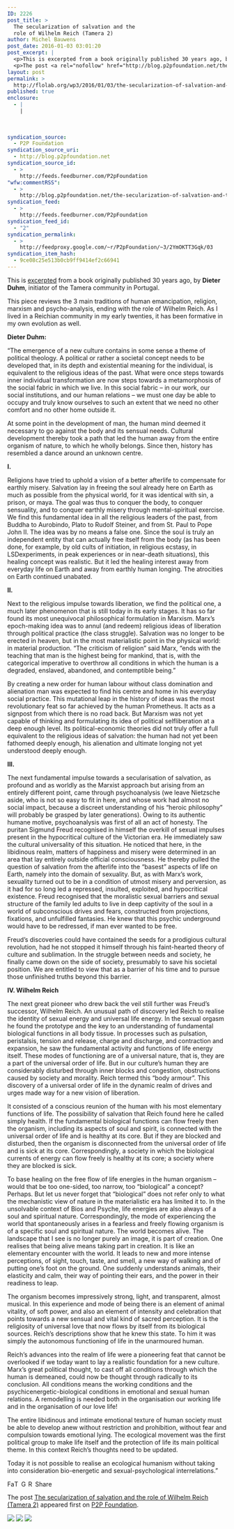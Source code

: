 ```yaml
---
ID: 2226
post_title: >
  The secularization of salvation and the
  role of Wilhelm Reich (Tamera 2)
author: Michel Bauwens
post_date: 2016-01-03 03:01:20
post_excerpt: |
  <p>This is excerpted from a book originally published 30 years ago, by Dieter Duhm, initiator of the Tamera community in Portugal. This piece reviews the 3 main traditions of human emancipation, religion, marxism and psycho-analysis, ending with the role of Wilhelm Reich. As I lived in a Reichian community in my early twenties, it has [&hellip;]</p>
  <p>The post <a rel="nofollow" href="http://blog.p2pfoundation.net/the-secularization-of-salvation-and-the-role-of-wilhelm-reich-tamera-2/2016/01/03">The secularization of salvation and the role of Wilhelm Reich (Tamera 2)</a> appeared first on <a rel="nofollow" href="http://blog.p2pfoundation.net/">P2P Foundation</a>.</p>
layout: post
permalink: >
  http://flolab.org/wp3/2016/01/03/the-secularization-of-salvation-and-the-role-of-wilhelm-reich-tamera-2/
published: true
enclosure:
  - |
    |
        
        
        
syndication_source:
  - P2P Foundation
syndication_source_uri:
  - http://blog.p2pfoundation.net
syndication_source_id:
  - >
    http://feeds.feedburner.com/P2pFoundation
"wfw:commentRSS":
  - >
    http://blog.p2pfoundation.net/the-secularization-of-salvation-and-the-role-of-wilhelm-reich-tamera-2/2016/01/03/feed
syndication_feed:
  - >
    http://feeds.feedburner.com/P2pFoundation
syndication_feed_id:
  - "2"
syndication_permalink:
  - >
    http://feedproxy.google.com/~r/P2pFoundation/~3/2YmOKTT3Gqk/03
syndication_item_hash:
  - 9ce08c25e513b0cb9ff9414ef2c66941
---
```

This is [excerpted][1] from a book originally published 30 years ago, by **Dieter Duhm**, initiator of the Tamera community in Portugal.

This piece reviews the 3 main traditions of human emancipation, religion, marxism and psycho-analysis, ending with the role of Wilhelm Reich. As I lived in a Reichian community in my early twenties, it has been formative in my own evolution as well.

**Dieter Duhm:**

“The emergence of a new culture contains in some sense a theme of political theology. A political or rather a societal concept needs to be developed that, in its depth and existential meaning for the individual, is equivalent to the religious ideas of the past. What were once steps towards inner individual transformation are now steps towards a metamorphosis of the social fabric in which we live. In this social fabric – in our work, our social institutions, and our human relations – we must one day be able to occupy and truly know ourselves to such an extent that we need no other comfort and no other home outside it.

At some point in the development of man, the human mind deemed it necessary to go against the body and its sensual needs. Cultural development thereby took a path that led the human away from the entire organism of nature, to which he wholly belongs. Since then, history has resembled a dance around an unknown centre.

**I.**

Religions have tried to uphold a vision of a better afterlife to compensate for earthly misery. Salvation lay in freeing the soul already here on Earth as much as possible from the physical world, for it was identical with sin, a prison, or maya. The goal was thus to conquer the body, to conquer sensuality, and to conquer earthly misery through mental-spiritual exercise. We find this fundamental idea in all the religious leaders of the past, from Buddha to Aurobindo, Plato to Rudolf Steiner, and from St. Paul to Pope John II. The idea was by no means a false one. Since the soul is truly an independent entity that can actually free itself from the body (as has been done, for example, by old cults of initiation, in religious ecstasy, in LSDexperiments, in peak experiences or in near-death situations), this healing concept was realistic. But it led the healing interest away from everyday life on Earth and away from earthly human longing. The atrocities on Earth continued unabated.

**II.**

Next to the religious impulse towards liberation, we find the political one, a much later phenomenon that is still today in its early stages. It has so far found its most unequivocal philosophical formulation in Marxism. Marx’s epoch-making idea was to annul (and redeem) religious ideas of liberation through political practice (the class struggle). Salvation was no longer to be erected in heaven, but in the most materialistic point in the physical world: in material production. “The criticism of religion” said Marx, “ends with the teaching that man is the highest being for mankind, that is, with the categorical imperative to overthrow all conditions in which the human is a degraded, enslaved, abandoned, and contemptible being.”

By creating a new order for human labour without class domination and alienation man was expected to find his centre and home in his everyday social practice. This mutational leap in the history of ideas was the most revolutionary feat so far achieved by the human Prometheus. It acts as a signpost from which there is no road back. But Marxism was not yet capable of thinking and formulating its idea of political selfliberation at a deep enough level. Its political-economic theories did not truly offer a full equivalent to the religious ideas of salvation: the human had not yet been fathomed deeply enough, his alienation and ultimate longing not yet understood deeply enough.

**III.**

The next fundamental impulse towards a secularisation of salvation, as profound and as worldly as the Marxist approach but arising from an entirely different point, came through psychoanalysis (we leave Nietzsche aside, who is not so easy to fit in here, and whose work had almost no social impact, because a discreet understanding of his “heroic philosophy” will probably be grasped by later generations). Owing to its authentic humane motive, psychoanalysis was first of all an act of honesty. The puritan Sigmund Freud recognised in himself the overkill of sexual impulses present in the hypocritical culture of the Victorian era. He immediately saw the cultural universality of this situation. He noticed that here, in the libidinous realm, matters of happiness and misery were determined in an area that lay entirely outside official consciousness. He thereby pulled the question of salvation from the afterlife into the “basest” aspects of life on Earth, namely into the domain of sexuality. But, as with Marx’s work, sexuality turned out to be in a condition of utmost misery and perversion, as it had for so long led a repressed, insulted, exploited, and hypocritical existence. Freud recognised that the moralistic sexual barriers and sexual structure of the family led adults to live in deep captivity of the soul in a world of subconscious drives and fears, constructed from projections, fixations, and unfulfilled fantasies. He knew that this psychic underground would have to be redressed, if man ever wanted to be free.

Freud’s discoveries could have contained the seeds for a prodigious cultural revolution, had he not stopped it himself through his faint-hearted theory of culture and sublimation. In the struggle between needs and society, he finally came down on the side of society, presumably to save his societal position. We are entitled to view that as a barrier of his time and to pursue those unfinished truths beyond this barrier.

**IV. Wilhelm Reich**

The next great pioneer who drew back the veil still further was Freud’s successor, Wilhelm Reich. An unusual path of discovery led Reich to realise the identity of sexual energy and universal life energy. In the sexual orgasm he found the prototype and the key to an understanding of fundamental biological functions in all body tissue. In processes such as pulsation, peristalsis, tension and release, charge and discharge, and contraction and expansion, he saw the fundamental activity and functions of life energy itself. These modes of functioning are of a universal nature, that is, they are a part of the universal order of life. But in our culture’s human they are considerably disturbed through inner blocks and congestion, obstructions caused by society and morality. Reich termed this “body armour”. This discovery of a universal order of life in the dynamic realm of drives and urges made way for a new vision of liberation.

It consisted of a conscious reunion of the human with his most elementary functions of life. The possibility of salvation that Reich found here he called simply health. If the fundamental biological functions can flow freely then the organism, including its aspects of soul and spirit, is connected with the universal order of life and is healthy at its core. But if they are blocked and disturbed, then the organism is disconnected from the universal order of life and is sick at its core. Correspondingly, a society in which the biological currents of energy can flow freely is healthy at its core; a society where they are blocked is sick.

To base healing on the free flow of life energies in the human organism – would that be too one-sided, too narrow, too “biological” a concept? Perhaps. But let us never forget that “biological” does not refer only to what the mechanistic view of nature in the materialistic era has limited it to. In the unsolvable context of Bios and Psyche, life energies are also always of a soul and spiritual nature. Correspondingly, the mode of experiencing the world that spontaneously arises in a fearless and freely flowing organism is of a specific soul and spiritual nature. The world becomes alive. The landscape that I see is no longer purely an image, it is part of creation. One realises that being alive means taking part in creation. It is like an elementary encounter with the world. It leads to new and more intense perceptions, of sight, touch, taste, and smell, a new way of walking and of putting one’s foot on the ground. One suddenly understands animals, their elasticity and calm, their way of pointing their ears, and the power in their readiness to leap.

The organism becomes impressively strong, light, and transparent, almost musical. In this experience and mode of being there is an element of animal vitality, of soft power, and also an element of intensity and celebration that points towards a new sensual and vital kind of sacred perception. It is the religiosity of universal love that now flows by itself from its biological sources. Reich’s descriptions show that he knew this state. To him it was simply the autonomous functioning of life in the unarmoured human.

Reich’s advances into the realm of life were a pioneering feat that cannot be overlooked if we today want to lay a realistic foundation for a new culture. Marx’s great political thought, to cast off all conditions through which the human is demeaned, could now be thought through radically to its conclusion. All conditions means the working conditions and the psychicenergetic-biological conditions in emotional and sexual human relations. A remodelling is needed both in the organisation our working life and in the organisation of our love life!

The entire libidinous and intimate emotional texture of human society must be able to develop anew without restriction and prohibition, without fear and compulsion towards emotional lying. The ecological movement was the first political group to make life itself and the protection of life its main political theme. In this context Reich’s thoughts need to be updated.

Today it is not possible to realise an ecological humanism without taking into consideration bio-energetic and sexual-psychological interrelations.”

<a class="a2a_button_facebook" href="http://www.addtoany.com/add_to/facebook?linkurl=http%3A%2F%2Fblog.p2pfoundation.net%2Fthe-secularization-of-salvation-and-the-role-of-wilhelm-reich-tamera-2%2F2016%2F01%2F03&linkname=The%20secularization%20of%20salvation%20and%20the%20role%20of%20Wilhelm%20Reich%20%28Tamera%202%29" title="Facebook" rel="nofollow"><img src="http://blog.p2pfoundation.net/wp-content/plugins/add-to-any/icons/facebook.png" width="16" height="16" alt="Facebook" /></a><a class="a2a_button_twitter" href="http://www.addtoany.com/add_to/twitter?linkurl=http%3A%2F%2Fblog.p2pfoundation.net%2Fthe-secularization-of-salvation-and-the-role-of-wilhelm-reich-tamera-2%2F2016%2F01%2F03&linkname=The%20secularization%20of%20salvation%20and%20the%20role%20of%20Wilhelm%20Reich%20%28Tamera%202%29" title="Twitter" rel="nofollow"><img src="http://blog.p2pfoundation.net/wp-content/plugins/add-to-any/icons/twitter.png" width="16" height="16" alt="Twitter" /></a><a class="a2a_button_google_plus" href="http://www.addtoany.com/add_to/google_plus?linkurl=http%3A%2F%2Fblog.p2pfoundation.net%2Fthe-secularization-of-salvation-and-the-role-of-wilhelm-reich-tamera-2%2F2016%2F01%2F03&linkname=The%20secularization%20of%20salvation%20and%20the%20role%20of%20Wilhelm%20Reich%20%28Tamera%202%29" title="Google+" rel="nofollow"><img src="http://blog.p2pfoundation.net/wp-content/plugins/add-to-any/icons/google_plus.png" width="16" height="16" alt="Google+" /></a><a class="a2a_button_reddit" href="http://www.addtoany.com/add_to/reddit?linkurl=http%3A%2F%2Fblog.p2pfoundation.net%2Fthe-secularization-of-salvation-and-the-role-of-wilhelm-reich-tamera-2%2F2016%2F01%2F03&linkname=The%20secularization%20of%20salvation%20and%20the%20role%20of%20Wilhelm%20Reich%20%28Tamera%202%29" title="Reddit" rel="nofollow"><img src="http://blog.p2pfoundation.net/wp-content/plugins/add-to-any/icons/reddit.png" width="16" height="16" alt="Reddit" /></a><a class="a2a_dd a2a_target addtoany_share_save" href="https://www.addtoany.com/share#url=http%3A%2F%2Fblog.p2pfoundation.net%2Fthe-secularization-of-salvation-and-the-role-of-wilhelm-reich-tamera-2%2F2016%2F01%2F03&title=The%20secularization%20of%20salvation%20and%20the%20role%20of%20Wilhelm%20Reich%20%28Tamera%202%29" id="wpa2a_4"><img src="http://blog.p2pfoundation.net/wp-content/plugins/add-to-any/share_save_120_16.png" width="120" height="16" alt="Share" /></a>

The post <a rel="nofollow" href="http://blog.p2pfoundation.net/the-secularization-of-salvation-and-the-role-of-wilhelm-reich-tamera-2/2016/01/03">The secularization of salvation and the role of Wilhelm Reich (Tamera 2)</a> appeared first on <a rel="nofollow" href="http://blog.p2pfoundation.net/">P2P Foundation</a>.

<div class="feedflare">
  <a href="http://feeds.feedburner.com/~ff/P2pFoundation?a=2YmOKTT3Gqk:kfB2P9WPAYE:7Q72WNTAKBA"><img src="http://feeds.feedburner.com/~ff/P2pFoundation?d=7Q72WNTAKBA" border="0" /></img></a> <a href="http://feeds.feedburner.com/~ff/P2pFoundation?a=2YmOKTT3Gqk:kfB2P9WPAYE:D7DqB2pKExk"><img src="http://feeds.feedburner.com/~ff/P2pFoundation?i=2YmOKTT3Gqk:kfB2P9WPAYE:D7DqB2pKExk" border="0" /></img></a> <a href="http://feeds.feedburner.com/~ff/P2pFoundation?a=2YmOKTT3Gqk:kfB2P9WPAYE:2mJPEYqXBVI"><img src="http://feeds.feedburner.com/~ff/P2pFoundation?d=2mJPEYqXBVI" border="0" /></img></a>
</div>

<img src="http://feeds.feedburner.com/~r/P2pFoundation/~4/2YmOKTT3Gqk" height="1" width="1" alt="" />

 [1]: http://www.towards-a-new-culture.org/uploads/media/Towards_a_New_Culture__free_download_.pdf